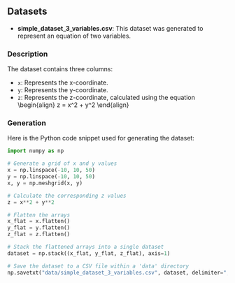 ## Datasets

- **simple_dataset_3_variables.csv**: This dataset was generated to represent an equation of two variables.

### Description

The dataset contains three columns:
- `x`: Represents the x-coordinate.
- `y`: Represents the y-coordinate.
- `z`: Represents the z-coordinate, calculated using the equation 
\begin{align}
  z = x^2 + y^2
\end{align}

### Generation

Here is the Python code snippet used for generating the dataset:

```python
import numpy as np

# Generate a grid of x and y values
x = np.linspace(-10, 10, 50)
y = np.linspace(-10, 10, 50)
x, y = np.meshgrid(x, y)

# Calculate the corresponding z values
z = x**2 + y**2

# Flatten the arrays
x_flat = x.flatten()
y_flat = y.flatten()
z_flat = z.flatten()

# Stack the flattened arrays into a single dataset
dataset = np.stack((x_flat, y_flat, z_flat), axis=1)

# Save the dataset to a CSV file within a 'data' directory
np.savetxt("data/simple_dataset_3_variables.csv", dataset, delimiter=",", header="x,y,z", comments="")

